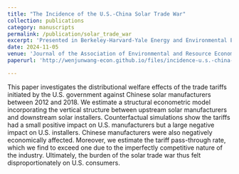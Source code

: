 ```yaml
---
title: "The Incidence of the U.S.-China Solar Trade War"
collection: publications
category: manuscripts
permalink: /publication/solar_trade_war
excerpt: 'Presented in Berkeley-Harvard-Yale Energy and Environmental Economics Seminar, the U.S. Department of Energy, EAERE Annual Conference'
date: 2024-11-05
venue: 'Journal of the Association of Environmental and Resource Economists (conditionally accepted), with [Sebastien Houde](https://sebastien-houde.com)'
paperurl: 'http://wenjunwang-econ.github.io/files/incidence-u.s.-china-solar-trade-war_revised_19072024.pdf'

---
```


This paper investigates the distributional welfare effects of the trade tariffs initiated by the U.S. government against Chinese solar manufacturers between 2012 and 2018. We estimate
a structural econometric model incorporating the vertical structure between upstream solar manufacturers and downstream solar installers. Counterfactual simulations show the tariffs
had a small positive impact on U.S. manufacturers but a large negative impact on U.S. installers. Chinese manufacturers were also negatively economically affected. Moreover, we
estimate the tariff pass-through rate, which we find to exceed one due to the imperfectly competitive nature of the industry. Ultimately, the burden of the solar trade war thus felt
disproportionately on U.S. consumers.


